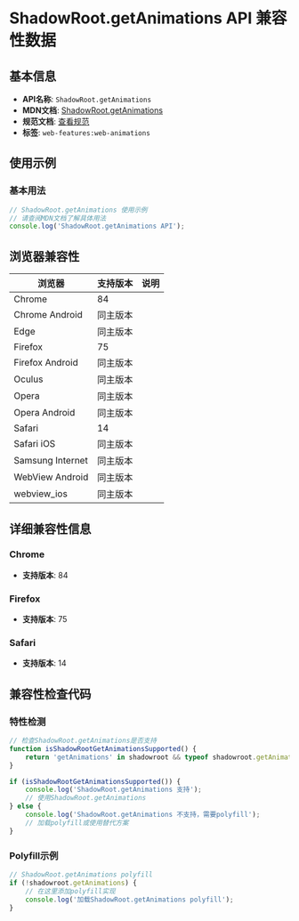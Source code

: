 # ShadowRoot.getAnimations API 兼容性数据

## 基本信息

- **API名称**: `ShadowRoot.getAnimations`
- **MDN文档**: [ShadowRoot.getAnimations](https://developer.mozilla.org/docs/Web/API/ShadowRoot/getAnimations)
- **规范文档**: [查看规范](https://drafts.csswg.org/web-animations-1/#dom-documentorshadowroot-getanimations)
- **标签**: `web-features:web-animations`

## 使用示例

### 基本用法

```javascript
// ShadowRoot.getAnimations 使用示例
// 请查阅MDN文档了解具体用法
console.log('ShadowRoot.getAnimations API');
```

## 浏览器兼容性

| 浏览器 | 支持版本 | 说明 |
|--------|----------|------|
| Chrome | 84 |  |
| Chrome Android | 同主版本 |  |
| Edge | 同主版本 |  |
| Firefox | 75 |  |
| Firefox Android | 同主版本 |  |
| Oculus | 同主版本 |  |
| Opera | 同主版本 |  |
| Opera Android | 同主版本 |  |
| Safari | 14 |  |
| Safari iOS | 同主版本 |  |
| Samsung Internet | 同主版本 |  |
| WebView Android | 同主版本 |  |
| webview_ios | 同主版本 |  |

## 详细兼容性信息

### Chrome

- **支持版本**: 84

### Firefox

- **支持版本**: 75

### Safari

- **支持版本**: 14

## 兼容性检查代码

### 特性检测

```javascript
// 检查ShadowRoot.getAnimations是否支持
function isShadowRootGetAnimationsSupported() {
    return 'getAnimations' in shadowroot && typeof shadowroot.getAnimations === 'function';
}

if (isShadowRootGetAnimationsSupported()) {
    console.log('ShadowRoot.getAnimations 支持');
    // 使用ShadowRoot.getAnimations
} else {
    console.log('ShadowRoot.getAnimations 不支持，需要polyfill');
    // 加载polyfill或使用替代方案
}
```

### Polyfill示例

```javascript
// ShadowRoot.getAnimations polyfill
if (!shadowroot.getAnimations) {
    // 在这里添加polyfill实现
    console.log('加载ShadowRoot.getAnimations polyfill');
}
```

